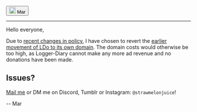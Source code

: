 <button><img src="https://avatars.githubusercontent.com/u/101558380?s=400&u=aa8f776b3e11f02130575d1b46851cca05a0c981&v=4" height="18px" alt="small Mar self-portrait"> Mar</button>
<hr />
<!-- Pingback - /blog?p=posts/LDo/moved-to-logger-diary.online -->

Hello everyone,

Due to [recent changes in policy](/blog?p=posts/ads-no-more), I have chosen to revert the [earlier movement of LDo to its own domain](/blog?p=posts/LDo/moved-to-logger-diary.online). The domain costs would otherwise be too high, as Logger-Diary cannot make any more ad revenue and no donations have been made.


## Issues?

[Mail me](mailto:mar@strawmelonjuice.com) or DM me on Discord, Tumblr or Instagram: `@strawmelonjuice`!

 -- Mar